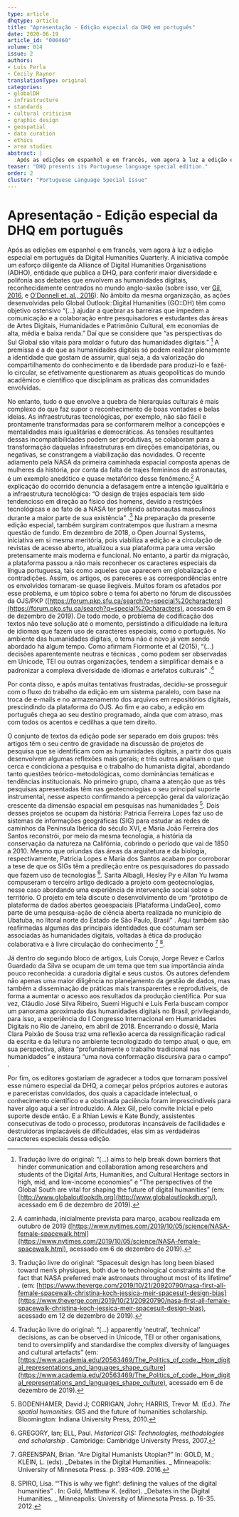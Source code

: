 ```yaml
---
type: article
dhqtype: article
title: "Apresentação - Edição especial da DHQ em português"
date: 2020-06-19
article_id: "000460"
volume: 014
issue: 2
authors:
- Luis Ferla
- Cecily Raynor
translationType: original
categories:
- globalDH
- infrastructure
- standards
- cultural criticism
- graphic design
- geospatial
- data curation
- ethics
- area studies
abstract: |
   Após as edições em espanhol e em francês, vem agora à luz a edição especial em português da Digital Humanities Quarterly. A premissa é a de que as humanidades digitais só podem realizar plenamente a identidade que gostam de assumir, qual seja, a da valorização do compartilhamento do conhecimento e da liberdade para produzi-lo e fazê-lo circular, se efetivamente questionarem as atuais geopolíticas do mundo acadêmico e científico que disciplinam as práticas das comunidades envolvidas.
teaser: "DHQ presents its Portuguese language special edition."
order: 2
cluster: "Portuguese Language Special Issue"
---
```

  
# Apresentação - Edição especial da DHQ em português
  
Após as edições em espanhol e em francês, vem agora à luz a edição especial em português da Digital Humanities Quarterly. A iniciativa compõe um esforço diligente da Alliance of Digital Humanities Organisations (ADHO), entidade que publica a DHQ, para conferir maior diversidade e polifonia aos debates que envolvem as humanidades digitais, reconhecidamente centrados no mundo anglo-saxão (sobre isso, ver [Gil, 2016](#gil2016), e [O’Donnell et. al., 2016](#odonnell2016)). No âmbito da mesma organização, as ações desenvolvidas pelo Global Outlook::Digital Humanities (GO::DH) têm como objetivo ostensivo  “(…) ajudar a quebrar as barreiras que impedem a comunicação e a colaboração entre pesquisadores e estudantes das áreas de Artes Digitais, Humanidades e Patrimônio Cultural, em economias de alta, média e baixa renda.”  Daí que se considere que  “as perspectivas do Sul Global são vitais para moldar o futuro das humanidades digitais.” [^1]  A premissa é a de que as humanidades digitais só podem realizar plenamente a identidade que gostam de assumir, qual seja, a da valorização do compartilhamento do conhecimento e da liberdade para produzi-lo e fazê-lo circular, se efetivamente questionarem as atuais geopolíticas do mundo acadêmico e científico que disciplinam as práticas das comunidades envolvidas.
  
No entanto, tudo o que envolve a quebra de hierarquias culturais é mais complexo do que faz supor o reconhecimento de boas vontades e belas ideias. As infraestruturas tecnológicas, por exemplo, não são fácil e prontamente transformadas para se conformarem melhor a concepções e mentalidades mais igualitárias e democráticas. As tensões resultantes dessas incompatibilidades podem ser produtivas, se colaboram para a transformação daquelas infraestruturas em direções emancipatórias, ou negativas, se constrangem a viabilização das novidades. O recente adiamento pela NASA da primeira caminhada espacial composta apenas de mulheres da história, por conta da falta de trajes femininos de astronautas, é um exemplo anedótico e quase metafórico desse fenômeno.[^2]  A explicação do ocorrido denuncia a defasagem entre a intenção igualitária e a infraestrutura tecnológica:  “O design de trajes espaciais tem sido tendencioso em direção ao físico dos homens, devido a restrições tecnológicas e ao fato de a NASA ter preferido astronautas masculinos durante a maior parte de sua existência” .[^3]  Na preparação da presente edição especial, também surgiram contratempos que ilustram a mesma questão de fundo. Em dezembro de 2018, o Open Journal Systems, iniciativa em si mesma meritória, pois viabiliza a edição e a circulação de revistas de acesso aberto, atualizou a sua plataforma para uma versão pretensamente mais moderna e funcional. No entanto, a partir da migração, a plataforma passou a não mais reconhecer os caracteres especiais da língua portuguesa, tais como aqueles que aparecem em globalização e contradições. Assim, os artigos, os pareceres e as correspondências entre os envolvidos tornaram-se quase ilegíveis. Muitos foram os afetados por esse problema, e um tópico sobre o tema foi aberto no fórum de discussões da OJS/PKP ([https://forum.pkp.sfu.ca/search?q=special%20characters](https://forum.pkp.sfu.ca/search?q=special%20characters), acessado em 8 de dezembro de 2019). De todo modo, o problema de codificação dos textos não teve solução até o momento, persistindo a dificuldade na leitura de idiomas que fazem uso de caracteres especiais, como o português. No ambiente das humanidades digitais, o tema não é novo já vem sendo abordado há algum tempo. Como afirmam Fiormonte et al (2015),  “(...) decisões aparentemente  neutras  e  técnicas , como podem ser observadas em Unicode, TEI ou outras organizações, tendem a simplificar demais e a padronizar a complexa diversidade de idiomas e artefatos culturais” .[^4]   
  
Por conta disso, e após muitas tentativas frustradas, decidiu-se prosseguir com o fluxo do trabalho da edição em um sistema paralelo, com base na troca de e-mails e no armazenamento dos arquivos em repositórios digitais, prescindindo da plataforma do OJS. Ao fim e ao cabo, a edição em português chega ao seu destino programado, ainda que com atraso, mas com todos os acentos e cedilhas a que tem direito.
  
O conjunto de textos da edição pode ser separado em dois grupos: três artigos têm o seu centro de gravidade na discussão de projetos de pesquisa que se identificam com as humanidades digitais, a partir dos quais desenvolvem algumas reflexões mais gerais; e três outros analisam o que cerca e condiciona a pesquisa e o trabalho do humanista digital, abordando tanto questões teórico-metodológicas, como dominâncias temáticas e tendências institucionais. No primeiro grupo, chama a atenção que as três pesquisas apresentadas têm nas geotecnologias o seu principal suporte instrumental, nesse aspecto confirmando a percepção geral da valorização crescente da dimensão espacial em pesquisas nas humanidades [^bodenhamer2010]. Dois desses projetos se ocupam da história: Patricia Ferreira Lopes faz uso de sistemas de informações geográficas (SIG) para estudar as redes de caminhos da Península Ibérica do século XVI, e Maria João Ferreira dos Santos reconstrói, por meio da mesma tecnologia, a história da conservação da natureza na Califórnia, cobrindo o período que vai de 1850 a 2010. Mesmo que oriundas das áreas da arquitetura e da biologia, respectivamente, Patrícia Lopes e Maria dos Santos acabam por corroborar a tese de que os SIGs têm a predileção entre os pesquisadores do passado que fazem uso de tecnologias [^gregory2007]. Sarita Albagli, Hesley Py e Allan Yu Iwama compuseram o terceiro artigo dedicado a projeto com geotecnologias, nesse caso abordando uma experiência de intervenção social sobre o território. O projeto em tela discute o desenvolvimento de um  “protótipo de plataforma de dados abertos geoespaciais [Plataforma LindaGeo], como parte de uma pesquisa-ação de ciência aberta realizada no município de Ubatuba, no litoral norte do Estado de São Paulo, Brasil” . Aqui também são reafirmadas algumas das principais identidades que costumam ser associadas às humanidades digitais, voltadas à ética da produção colaborativa e à livre circulação do conhecimento [^greenspan2016]  [^spiro2012].
  
Já dentro do segundo bloco de artigos, Luís Corujo, Jorge Revez e Carlos Guardado da Silva se ocupam de um tema que tem sua importância ainda pouco reconhecida: a curadoria digital e seus custos. Os autores defendem não apenas uma maior diligência no planejamento da gestão de dados, mas também a disseminação de práticas mais transparentes e reprodutíveis, de forma a aumentar o acesso aos resultados da produção científica. Por sua vez, Cláudio José Silva Ribeiro, Suemi Higuchi e Luis Ferla buscam compor um panorama aproximado das humanidades digitais no Brasil, privilegiando, para isso, a experiência do I Congresso Internacional em Humanidades Digitais no Rio de Janeiro, em abril de 2018. Encerrando o dossiê, Maria Clara Paixão de Sousa traz uma reflexão acerca da ressignificação radical da escrita e da leitura no ambiente tecnologizado do tempo atual, o que, em sua perspectiva, altera  “profundamente o trabalho tradicional nas humanidades”  e instaura  “uma nova conformação discursiva para o campo” .
  
Por fim, os editores gostariam de agradecer a todos que tornaram possível esse número especial da DHQ, a começar pelos próprios autores e autoras e pareceristas convidados, dos quais a capacidade intelectual, o conhecimento científico e a obstinada paciência foram imprescindíveis para haver algo aqui a ser introduzido. A Alex Gil, pelo convite inicial e pelo suporte desde então. E a Rhian Lewis e Kate Bundy, assistentes consecutivas de todo o processo, produtoras incansáveis de facilidades e destruidoras implacáveis de dificuldades, elas sim as verdadeiras caracteres especiais dessa edição.
  
[^1]: Tradução livre do original:  “(…) aims to help break down barriers that hinder communication and collaboration among researchers and students of the Digital Arts, Humanities, and Cultural Heritage sectors in high, mid, and low-income economies”  e  “The perspectives of the Global South are vital for shaping the future of digital humanities”  (em: [http://www.globaloutlookdh.org](http://www.globaloutlookdh.org/), acessado em 6 de dezembro de 2019).
[^2]: A caminhada, inicialmente prevista para março, acabou realizada em outubro de 2019 ([https://www.nytimes.com/2019/10/05/science/NASA-female-spacewalk.html](https://www.nytimes.com/2019/10/05/science/NASA-female-spacewalk.html), acessado em 6 de dezembro de 2019).
[^3]: Tradução livre do original:  “Spacesuit design has long been biased toward men’s physiques, both due to technological constraints and the fact that NASA preferred male astronauts throughout most of its lifetime” . (em: [https://www.theverge.com/2019/10/21/20920790/nasa-first-all-female-spacewalk-christina-koch-jessica-meir-spacesuit-design-bias](https://www.theverge.com/2019/10/21/20920790/nasa-first-all-female-spacewalk-christina-koch-jessica-meir-spacesuit-design-bias), acessado em 12 de dezembro de 2019).
[^4]: Tradução livre do original:  “(…) apparently ‘neutral’, ‘technical’ decisions, as can be observed in Unicode, TEI or other organisations, tend to oversimplify and standardise the complex diversity of languages and cultural artefacts”  (em: [https://www.academia.edu/20563469/The_Politics_of_code._How_digital_representations_and_languages_shape_culture](https://www.academia.edu/20563469/The_Politics_of_code._How_digital_representations_and_languages_shape_culture), acessado em 6 de dezembro de 2019).  
[^bodenhamer2010]: BODENHAMER, David J; CORRIGAN, John; HARRIS, Trevor M. (Ed.).  _The spatial humanities:_ GIS and the future of humanities scholarship. Bloomington: Indiana University Press, 2010.  
[^fiormonte2015]: FIORMONTE, Domenico; SCHMIDT, Desmond; SCHMIDT , Paolo; SORDI, Paolo.  “The Politics of code. How digital representations and languages shape culture” .  _Proceedings of ISIS Summit Vienna 2015 — The Information Society at the Crossroads_ , 2015.  
[^gil2016]: GIL, Alex.  “Interview with Ernesto Oroza; e Fiormonte, Domenico. Toward a Cultural Critique of Digital Humanities” . In: GOLD, M.; KLEIN, L. (eds).  _Debates in the Digital Humanities._ Minneapolis: University of Minnesota Press, 2016.  
[^greenspan2016]: GREENSPAN, Brian.  “Are Digital Humanists Utopian?”  In: GOLD, M.; KLEIN, L. (eds).  _Debates in the Digital Humanities. _ Minneapolis: University of Minnesota Press. p. 393-409. 2016.  
[^gregory2007]: GREGORY, Ian; ELL, Paul.  _Historical GIS: Technologies, methodologies and scholarship_ . Cambridge: Cambridge University Press, 2007.  
[^odonnell2016]: O’DONNELL, D. P.; et al.  “Only Connect: The Globalization of the Digital Humanities” . In: SCHREIBMAN, S.; SIEMENS, R.; UNSWORTH, J. (eds).  _A new companion to Digital Humanities_ . Malden: Blackwell, 2016.  
[^spiro2012]: SPIRO, Lisa.  “‘This is why we fight’: defining the values of the digital humanities” . In: Gold, Matthew K. (editor).  _Debates in the Digital Humanities. _ Minneapolis: University of Minnesota Press. p. 16-35. 2012.  